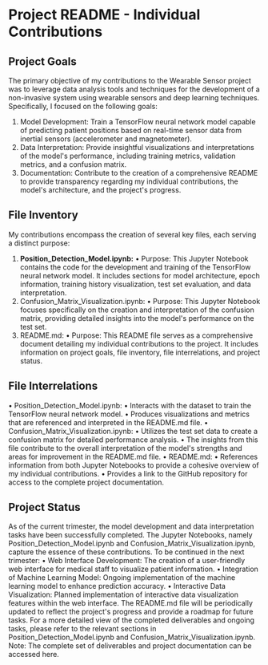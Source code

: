 # Project README - Individual Contributions
## Project Goals
The primary objective of my contributions to the Wearable Sensor project was to leverage data analysis tools and techniques for the development of a non-invasive system using wearable sensors and deep learning techniques. Specifically, I focused on the following goals:
1.	Model Development: Train a TensorFlow neural network model capable of predicting patient positions based on real-time sensor data from inertial sensors (accelerometer and magnetometer).
2.	Data Interpretation: Provide insightful visualizations and interpretations of the model's performance, including training metrics, validation metrics, and a confusion matrix.
3.	Documentation: Contribute to the creation of a comprehensive README to provide transparency regarding my individual contributions, the model's architecture, and the project's progress.
## File Inventory
My contributions encompass the creation of several key files, each serving a distinct purpose:
1.	<b>Position_Detection_Model.ipynb:</b>
•	Purpose: This Jupyter Notebook contains the code for the development and training of the TensorFlow neural network model. It includes sections for model architecture, epoch information, training history visualization, test set evaluation, and data interpretation.
2.	Confusion_Matrix_Visualization.ipynb:
•	Purpose: This Jupyter Notebook focuses specifically on the creation and interpretation of the confusion matrix, providing detailed insights into the model's performance on the test set.
3.	README.md:
•	Purpose: This README file serves as a comprehensive document detailing my individual contributions to the project. It includes information on project goals, file inventory, file interrelations, and project status.
## File Interrelations
•	Position_Detection_Model.ipynb:
•	Interacts with the dataset to train the TensorFlow neural network model.
•	Produces visualizations and metrics that are referenced and interpreted in the README.md file.
•	Confusion_Matrix_Visualization.ipynb:
•	Utilizes the test set data to create a confusion matrix for detailed performance analysis.
•	The insights from this file contribute to the overall interpretation of the model's strengths and areas for improvement in the README.md file.
•	README.md:
•	References information from both Jupyter Notebooks to provide a cohesive overview of my individual contributions.
•	Provides a link to the GitHub repository for access to the complete project documentation.
## Project Status
As of the current trimester, the model development and data interpretation tasks have been successfully completed. The Jupyter Notebooks, namely Position_Detection_Model.ipynb and Confusion_Matrix_Visualization.ipynb, capture the essence of these contributions.
To be continued in the next trimester:
•	Web Interface Development: The creation of a user-friendly web interface for medical staff to visualize patient information.
•	Integration of Machine Learning Model: Ongoing implementation of the machine learning model to enhance prediction accuracy.
•	Interactive Data Visualization: Planned implementation of interactive data visualization features within the web interface.
The README.md file will be periodically updated to reflect the project's progress and provide a roadmap for future tasks.
For a more detailed view of the completed deliverables and ongoing tasks, please refer to the relevant sections in Position_Detection_Model.ipynb and Confusion_Matrix_Visualization.ipynb.
Note: The complete set of deliverables and project documentation can be accessed here.
